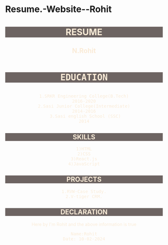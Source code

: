 # Resume.-Website--Rohit
<html>
<head>
<title>Resume</title>
<link rel="icon" href="https://icon-library.com/images/resume-icon/resume-icon-16.jpg">
</head>
<body background="https://images.ctfassets.net/pdf29us7flmy/3WyIJe69O5yOumjv5Gv01I/f63e9b05be4763bce6561f7555bdbbcf/B7023-How-to-Build-my-Resume-Social.png">
<center style="color:antiquewhite;"><h1 style="background-color: rgb(109, 100, 98);">RESUME</h1>
    <h2>N.Rohit</h2>
    
<pre>
<h1 style="background-color: rgb(109, 100, 98);">EDUCATION</h1>
1.SRKR Engineering College(B.Tech)
2016-2020
2.Sasi Junior College(Intermediate)
2014-2016
 3.Sasi english School (SSC)
2014
</pre>

<h2 style="background-color: rgb(109, 100, 98);">SKILLS</h2>
<pre>
1)HTML
2)CSS
3)React.js
4)JavaScript
</pre>
<h2 style="background-color: rgb(109, 100, 98);">PROJECTS</h2>
<pre>
1.RVW-Case Study.
2.V-tiger CRM.
</pre>

<h2 style="background-color: rgb(109, 100, 98);"> DECLARATION</h2>
Here by I'm Rohit and the above information is true
<pre>Name:Rohit
Date: 10-02-2024</pre></center>


</body>
</html>
